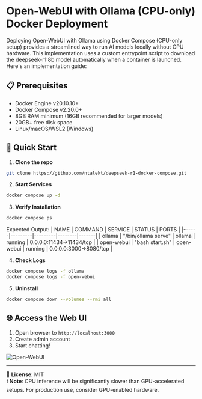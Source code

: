 # Open-WebUI with Ollama (CPU-only) Docker Deployment
Deploying Open-WebUI with Ollama using Docker Compose (CPU-only setup) provides a streamlined way to run AI models locally without GPU hardware. This implementation uses a custom entrypoint script to download the deepseek-r1:8b model automatically when a container is launched. Here's an implementation guide:

## 📋 Prerequisites
- Docker Engine v20.10.10+
- Docker Compose v2.20.0+
- 8GB RAM minimum (16GB recommended for larger models)
- 20GB+ free disk space
- Linux/macOS/WSL2 (Windows)

## 🚀 Quick Start
1. **Clone the repo**
```bash
git clone https://github.com/ntalekt/deepseek-r1-docker-compose.git
```
2. **Start Services**
```bash
docker compose up -d
```
3. **Verify Installation**
```bash
docker compose ps
```
Expected Output:
| NAME | COMMAND | SERVICE | STATUS | PORTS |
|------|---------|---------|--------|-------|
| ollama | "/bin/ollama serve" | ollama | running | 0.0.0.0:11434->11434/tcp |
| open-webui | "bash start.sh" | open-webui | running | 0.0.0.0:3000->8080/tcp |

4. **Check Logs**
```bash
docker compose logs -f ollama
docker compose logs -f open-webui
```

5. **Uninstall**
```bash
docker compose down --volumes --rmi all
```

## 🌐 Access the Web UI
1. Open browser to `http://localhost:3000`
2. Create admin account
3. Start chatting!

![Open-WebUI](https://i.imgur.com/zLog1Gc.png)

---

📄 **License**: MIT  
❗ **Note**: CPU inference will be significantly slower than GPU-accelerated setups. For production use, consider GPU-enabled hardware.
